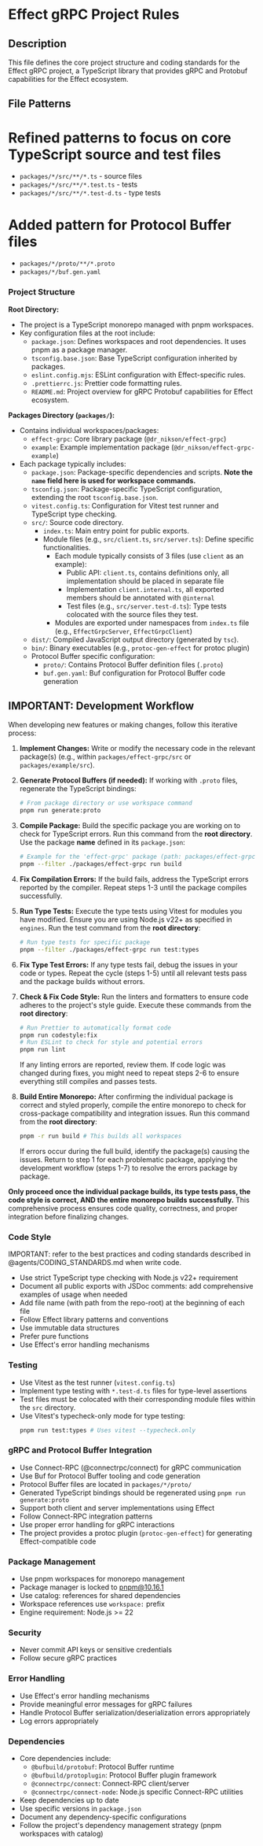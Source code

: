 # Effect gRPC Project Rules

## Description
This file defines the core project structure and coding standards for the Effect gRPC project, a TypeScript library that provides gRPC and Protobuf capabilities for the Effect ecosystem.

## File Patterns
# Refined patterns to focus on core TypeScript source and test files
- `packages/*/src/**/*.ts` - source files
- `packages/*/src/**/*.test.ts` - tests
- `packages/*/src/**/*.test-d.ts` - type tests
# Added pattern for Protocol Buffer files
- `packages/*/proto/**/*.proto`
- `packages/*/buf.gen.yaml`

### Project Structure

**Root Directory:**
- The project is a TypeScript monorepo managed with pnpm workspaces.
- Key configuration files at the root include:
  - `package.json`: Defines workspaces and root dependencies. It uses pnpm as a package manager.
  - `tsconfig.base.json`: Base TypeScript configuration inherited by packages.
  - `eslint.config.mjs`: ESLint configuration with Effect-specific rules.
  - `.prettierrc.js`: Prettier code formatting rules.
  - `README.md`: Project overview for gRPC Protobuf capabilities for Effect ecosystem.

**Packages Directory (`packages/`):**
- Contains individual workspaces/packages:
  - `effect-grpc`: Core library package (`@dr_nikson/effect-grpc`)
  - `example`: Example implementation package (`@dr_nikson/effect-grpc-example`)
- Each package typically includes:
  - `package.json`: Package-specific dependencies and scripts. **Note the `name` field here is used for workspace commands.**
  - `tsconfig.json`: Package-specific TypeScript configuration, extending the root `tsconfig.base.json`.
  - `vitest.config.ts`: Configuration for Vitest test runner and TypeScript type checking.
  - `src/`: Source code directory.
    - `index.ts`: Main entry point for public exports.
    - Module files (e.g., `src/client.ts`, `src/server.ts`): Define specific functionalities.
      - Each module typically consists of 3 files (use `client` as an example):
        - Public API: `client.ts`, contains definitions only, all implementation should be placed in separate file
        - Implementation `client.internal.ts`, all exported members should be annotated with `@internal`
        - Test files (e.g., `src/server.test-d.ts`): Type tests colocated with the source files they test.
      - Modules are exported under namespaces from `index.ts` file (e.g., `EffectGrpcServer`, `EffectGrpcClient`)
  - `dist/`: Compiled JavaScript output directory (generated by `tsc`).
  - `bin/`: Binary executables (e.g., `protoc-gen-effect` for protoc plugin)
  - Protocol Buffer specific configuration:
    - `proto/`: Contains Protocol Buffer definition files (`.proto`)
    - `buf.gen.yaml`: Buf configuration for Protocol Buffer code generation

## **IMPORTANT: Development Workflow**

When developing new features or making changes, follow this iterative process:

1. **Implement Changes:** Write or modify the necessary code in the relevant package(s) (e.g., within `packages/effect-grpc/src` or `packages/example/src`).
2. **Generate Protocol Buffers (if needed):** If working with `.proto` files, regenerate the TypeScript bindings:
    ```bash
    # From package directory or use workspace command
    pnpm run generate:proto
    ```

3.  **Compile Package:** Build the specific package you are working on to check for TypeScript errors. Run this command from the **root directory**. Use the package **name** defined in its `package.json`:
    ```bash
    # Example for the 'effect-grpc' package (path: packages/effect-grpc)
    pnpm --filter ./packages/effect-grpc run build
    ```

4.  **Fix Compilation Errors:** If the build fails, address the TypeScript errors reported by the compiler. Repeat steps 1-3 until the package compiles successfully.

5.  **Run Type Tests:** Execute the type tests using Vitest for modules you have modified. Ensure you are using Node.js v22+ as specified in `engines`. Run the test command from the **root directory**:
    ```bash
    # Run type tests for specific package
    pnpm --filter ./packages/effect-grpc run test:types
    ```

6.  **Fix Type Test Errors:** If any type tests fail, debug the issues in your code or types. Repeat the cycle (steps 1-5) until all relevant tests pass and the package builds without errors.

7.  **Check & Fix Code Style:** Run the linters and formatters to ensure code adheres to the project's style guide. Execute these commands from the **root directory**:
    ```bash
    # Run Prettier to automatically format code
    pnpm run codestyle:fix
    # Run ESLint to check for style and potential errors
    pnpm run lint
    ```
    If any linting errors are reported, review them. If code logic was changed during fixes, you might need to repeat steps 2-6 to ensure everything still compiles and passes tests.

8.  **Build Entire Monorepo:** After confirming the individual package is correct and styled properly, compile the entire monorepo to check for cross-package compatibility and integration issues. Run this command from the **root directory**:
    ```bash
    pnpm -r run build # This builds all workspaces
    ```
    If errors occur during the full build, identify the package(s) causing the issues. Return to step 1 for each problematic package, applying the development workflow (steps 1-7) to resolve the errors package by package.

**Only proceed once the individual package builds, its type tests pass, the code style is correct, AND the entire monorepo builds successfully.** This comprehensive process ensures code quality, correctness, and proper integration before finalizing changes.

### Code Style

IMPORTANT: refer to the best practices and coding standards described in @agents/CODING_STANDARDS.md when write code. 

- Use strict TypeScript type checking with Node.js v22+ requirement
- Document all public exports with JSDoc comments: add comprehensive examples of usage when needed 
- Add file name (with path from the repo-root) at the beginning of each file 
- Follow Effect library patterns and conventions
- Use immutable data structures
- Prefer pure functions
- Use Effect's error handling mechanisms

### Testing
- Use Vitest as the test runner (`vitest.config.ts`)
- Implement type testing with `*.test-d.ts` files for type-level assertions
- Test files must be colocated with their corresponding module files within the `src` directory.
- Use Vitest's typecheck-only mode for type testing:
  ```bash
  pnpm run test:types # Uses vitest --typecheck.only
  ```

### gRPC and Protocol Buffer Integration
- Use Connect-RPC (@connectrpc/connect) for gRPC communication
- Use Buf for Protocol Buffer tooling and code generation
- Protocol Buffer files are located in `packages/*/proto/`
- Generated TypeScript bindings should be regenerated using `pnpm run generate:proto`
- Support both client and server implementations using Effect
- Follow Connect-RPC integration patterns
- Use proper error handling for gRPC interactions
- The project provides a protoc plugin (`protoc-gen-effect`) for generating Effect-compatible code

### Package Management
- Use pnpm workspaces for monorepo management
- Package manager is locked to pnpm@10.16.1
- Use catalog: references for shared dependencies
- Workspace references use `workspace:` prefix
- Engine requirement: Node.js >= 22

### Security
- Never commit API keys or sensitive credentials
- Follow secure gRPC practices

### Error Handling
- Use Effect's error handling mechanisms
- Provide meaningful error messages for gRPC failures
- Handle Protocol Buffer serialization/deserialization errors appropriately
- Log errors appropriately

### Dependencies
- Core dependencies include:
  - `@bufbuild/protobuf`: Protocol Buffer runtime
  - `@bufbuild/protoplugin`: Protocol Buffer plugin framework
  - `@connectrpc/connect`: Connect-RPC client/server
  - `@connectrpc/connect-node`: Node.js specific Connect-RPC utilities
- Keep dependencies up to date
- Use specific versions in `package.json`
- Document any dependency-specific configurations
- Follow the project's dependency management strategy (pnpm workspaces with catalog)